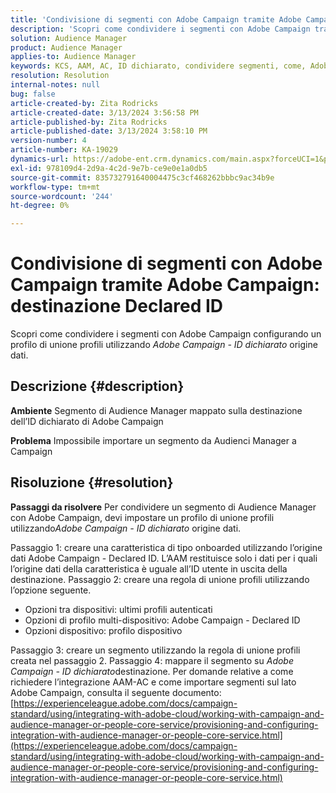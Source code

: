 ```yaml
---
title: 'Condivisione di segmenti con Adobe Campaign tramite Adobe Campaign: destinazione Declared ID'
description: 'Scopri come condividere i segmenti con Adobe Campaign tramite Adobe Campaign: destinazione Declared ID'
solution: Audience Manager
product: Audience Manager
applies-to: Audience Manager
keywords: KCS, AAM, AC, ID dichiarato, condividere segmenti, come, Adobe Audience Manager, Adobe Campaign, destinazione ID dichiarato
resolution: Resolution
internal-notes: null
bug: false
article-created-by: Zita Rodricks
article-created-date: 3/13/2024 3:56:58 PM
article-published-by: Zita Rodricks
article-published-date: 3/13/2024 3:58:10 PM
version-number: 4
article-number: KA-19029
dynamics-url: https://adobe-ent.crm.dynamics.com/main.aspx?forceUCI=1&pagetype=entityrecord&etn=knowledgearticle&id=fc071c51-52e1-ee11-904d-6045bd0065b6
exl-id: 978109d4-2d9a-4c2d-9e7b-ce9e0e1a0db5
source-git-commit: 835732791640004475c3cf468262bbbc9ac34b9e
workflow-type: tm+mt
source-wordcount: '244'
ht-degree: 0%

---
```


# Condivisione di segmenti con Adobe Campaign tramite Adobe Campaign: destinazione Declared ID


Scopri come condividere i segmenti con Adobe Campaign configurando un profilo di unione profili utilizzando *Adobe Campaign - ID dichiarato* origine dati.

## Descrizione {#description}


<b>Ambiente</b>
Segmento di Audience Manager mappato sulla destinazione dell’ID dichiarato di Adobe Campaign

<b>Problema</b>
Impossibile importare un segmento da Audienci Manager a Campaign


## Risoluzione {#resolution}


<b>Passaggi da risolvere</b>
Per condividere un segmento di Audience Manager con Adobe Campaign, devi impostare un profilo di unione profili utilizzando*Adobe Campaign - ID dichiarato* origine dati.

Passaggio 1: creare una caratteristica di tipo onboarded utilizzando l’origine dati Adobe Campaign - Declared ID.
L’AAM restituisce solo i dati per i quali l’origine dati della caratteristica è uguale all’ID utente in uscita della destinazione.
Passaggio 2: creare una regola di unione profili utilizzando l’opzione seguente.

- Opzioni tra dispositivi: ultimi profili autenticati
- Opzioni di profilo multi-dispositivo: Adobe Campaign - Declared ID
- Opzioni dispositivo: profilo dispositivo


Passaggio 3: creare un segmento utilizzando la regola di unione profili creata nel passaggio 2.
Passaggio 4: mappare il segmento su *Adobe Campaign - ID dichiarato*destinazione.
Per domande relative a come richiedere l’integrazione AAM-AC e come importare segmenti sul lato Adobe Campaign, consulta il seguente documento: [https://experienceleague.adobe.com/docs/campaign-standard/using/integrating-with-adobe-cloud/working-with-campaign-and-audience-manager-or-people-core-service/provisioning-and-configuring-integration-with-audience-manager-or-people-core-service.html](https://experienceleague.adobe.com/docs/campaign-standard/using/integrating-with-adobe-cloud/working-with-campaign-and-audience-manager-or-people-core-service/provisioning-and-configuring-integration-with-audience-manager-or-people-core-service.html)
